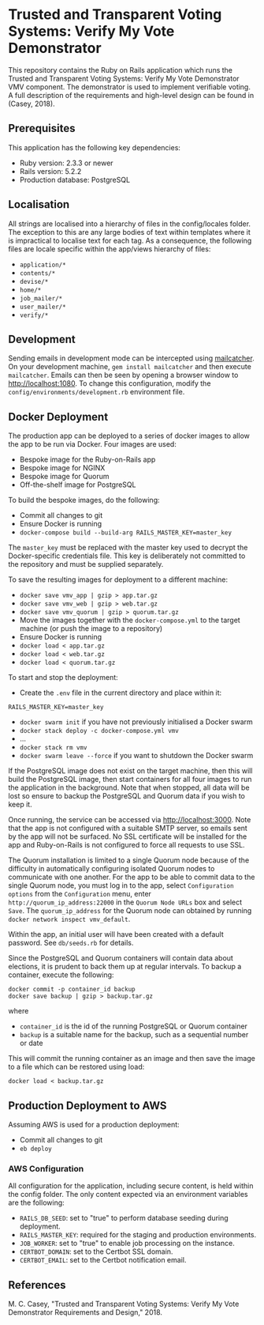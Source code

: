 # Trusted and Transparent Voting Systems: Verify My Vote Demonstrator

This repository contains the Ruby on Rails application which runs the Trusted and Transparent Voting Systems: Verify My Vote Demonstrator VMV component. The
demonstrator is used to implement verifiable voting. A full description of the requirements and high-level design can be found in (Casey, 2018).

## Prerequisites

This application has the following key dependencies:

* Ruby version: 2.3.3 or newer
* Rails version: 5.2.2
* Production database: PostgreSQL

## Localisation

All strings are localised into a hierarchy of files in the config/locales folder.  The exception to this are any large bodies of text within templates where it is
impractical to localise text for each tag.  As a consequence, the following files are locale specific within the app/views hierarchy of files:

* `application/*`
* `contents/*`
* `devise/*`
* `home/*`
* `job_mailer/*`
* `user_mailer/*`
* `verify/*`

## Development
Sending emails in development mode can be intercepted using [mailcatcher](https://mailcatcher.me/ "mailcatcher"). On your development machine, `gem install mailcatcher`
and then execute `mailcatcher`.  Emails can then be seen by opening a browser window to [http://localhost:1080](http://localhost:1080).  To change this configuration,
modify the `config/environments/development.rb` environment file.

## Docker Deployment
The production app can be deployed to a series of docker images to allow the app to be run via Docker. Four images are used:
* Bespoke image for the Ruby-on-Rails app
* Bespoke image for NGINX
* Bespoke image for Quorum
* Off-the-shelf image for PostgreSQL

To build the bespoke images, do the following:
* Commit all changes to git
* Ensure Docker is running
* `docker-compose build --build-arg RAILS_MASTER_KEY=master_key`

The `master_key` must be replaced with the master key used to decrypt the Docker-specific credentials file. This key is deliberately not committed to the repository
and must be supplied separately.

To save the resulting images for deployment to a different machine:
* `docker save vmv_app | gzip > app.tar.gz`
* `docker save vmv_web | gzip > web.tar.gz`
* `docker save vmv_quorum | gzip > quorum.tar.gz`
* Move the images together with the `docker-compose.yml` to the target machine (or push the image to a repository)
* Ensure Docker is running
* `docker load < app.tar.gz`
* `docker load < web.tar.gz`
* `docker load < quorum.tar.gz`

To start and stop the deployment:
* Create the `.env` file in the current directory and place within it:
```
RAILS_MASTER_KEY=master_key
```
* `docker swarm init` if you have not previously initialised a Docker swarm
* `docker stack deploy -c docker-compose.yml vmv`
* ...
* `docker stack rm vmv`
* `docker swarm leave --force` if you want to shutdown the Docker swarm

If the PostgreSQL image does not exist on the target machine, then this will build the PostgreSQL image, then start containers for all four images to run the
application in the background. Note that when stopped, all data will be lost so ensure to backup the PostgreSQL and Quorum data if you wish to keep it. 

Once running, the service can be accessed via [http://localhost:3000](http://localhost:3000). Note that the app is not configured with a suitable SMTP server, so
emails sent by the app will not be surfaced. No SSL certificate will be installed for the app and Ruby-on-Rails is not configured to force all requests to use SSL.

The Quorum installation is limited to a single Quorum node because of the difficulty in automatically configuring isolated Quorum nodes to communicate with one another. For the app to be able to commit data to the single Quorum node, you must log in to the app, select `Configuration options` from the `Configuration` menu, enter `http://quorum_ip_address:22000` in the `Quorum Node URLs` box and select `Save`. The `quorum_ip_address` for the Quorum node can obtained by running `docker network inspect vmv_default`.

Within the app, an initial user will have been created with a default password. See `db/seeds.rb` for details.

Since the PostgreSQL and Quorum containers will contain data about elections, it is prudent to back them up at regular intervals. To backup a container, execute the following:
```shell
docker commit -p container_id backup
docker save backup | gzip > backup.tar.gz
```

where
* `container_id` is the id of the running PostgreSQL or Quorum container
* `backup` is a suitable name for the backup, such as a sequential number or date

This will commit the running container as an image and then save the image to a file which can be restored using load:
```shell
docker load < backup.tar.gz
```

## Production Deployment to AWS
Assuming AWS is used for a production deployment:
* Commit all changes to git
* `eb deploy`

### AWS Configuration

All configuration for the application, including secure content, is held within the config folder. The only content expected via an environment variables are the
following:

* `RAILS_DB_SEED`: set to "true" to perform database seeding during deployment.
* `RAILS_MASTER_KEY`: required for the staging and production environments.
* `JOB_WORKER`: set to "true" to enable job processing on the instance.
* `CERTBOT_DOMAIN`: set to the Certbot SSL domain.
* `CERTBOT_EMAIL`: set to the Certbot notification email.

## References

M. C. Casey, "Trusted and Transparent Voting Systems: Verify My Vote Demonstrator Requirements and Design," 2018.







